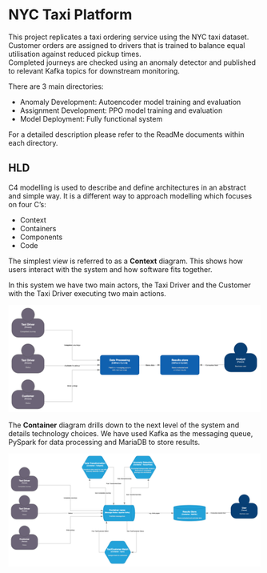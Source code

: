 # NYC Taxi Platform
This project replicates a taxi ordering service using the NYC taxi dataset. Customer orders 
are assigned to drivers that is trained to balance equal utilisation against reduced pickup times.   
Completed journeys are checked using an anomaly detector and published to relevant Kafka topics for 
downstream monitoring.

There are 3 main directories:
- Anomaly Development: Autoencoder model training and evaluation
- Assignment Development: PPO model training and evaluation
- Model Deployment: Fully functional system

For a detailed description please refer to the ReadMe documents within each directory.

## HLD

C4 modelling is used to describe and define architectures in an abstract and simple way. 
It is a different way to approach modelling which focuses on four C’s: 

- Context
- Containers
- Components
- Code

The simplest view is referred to as a **Context** diagram. This shows how users interact with the 
system and how software fits together.

In this system we have two main actors, the Taxi Driver and the Customer with the Taxi Driver executing two 
main actions.

![alt text](images/C4-Context.png "C4 Context")

The **Container** diagram drills down to the next level of the system and details technology choices. 
We have used Kafka as the messaging queue, PySpark for data processing and MariaDB to store results. 

![alt text](images/C4-Container.png "C4 Container")
